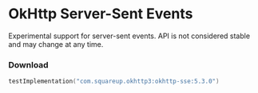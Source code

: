OkHttp Server-Sent Events
=========================

Experimental support for server-sent events.
API is not considered stable and may change at any time.

### Download

```kotlin
testImplementation("com.squareup.okhttp3:okhttp-sse:5.3.0")
```
